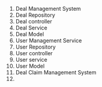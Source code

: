 1. Deal Management System
2. Deal Repository
3. Deal controller 
4. Deal Service 
5. Deal Model
6. User Management Service
7. User Repository 
8. User controller 
9. User service 
10. User Model
11. Deal Claim Management System
12. 